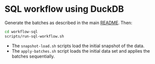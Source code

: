 # SQL workflow using DuckDB

Generate the batches as described in the main [README](../README.md). Then:

```bash
cd workflow-sql
scripts/run-sql-workflow.sh
```

* The `snapshot-load.sh` scripts load the initial snapshot of the data.
* The `apply-batches.sh` script loads the initial data set and applies the batches sequentially. 
